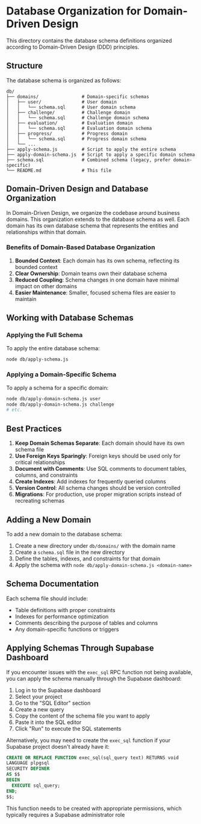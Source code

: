 # Database Organization for Domain-Driven Design

This directory contains the database schema definitions organized according to Domain-Driven Design (DDD) principles.

## Structure

The database schema is organized as follows:

```
db/
├── domains/                # Domain-specific schemas
│   ├── user/               # User domain
│   │   └── schema.sql      # User domain schema
│   ├── challenge/          # Challenge domain
│   │   └── schema.sql      # Challenge domain schema
│   ├── evaluation/         # Evaluation domain
│   │   └── schema.sql      # Evaluation domain schema
│   ├── progress/           # Progress domain
│   │   └── schema.sql      # Progress domain schema
│   └── ...
├── apply-schema.js         # Script to apply the entire schema
├── apply-domain-schema.js  # Script to apply a specific domain schema
├── schema.sql              # Combined schema (legacy, prefer domain-specific)
└── README.md               # This file
```

## Domain-Driven Design and Database Organization

In Domain-Driven Design, we organize the codebase around business domains. This organization extends to the database schema as well. Each domain has its own database schema that represents the entities and relationships within that domain.

### Benefits of Domain-Based Database Organization

1. **Bounded Context**: Each domain has its own schema, reflecting its bounded context
2. **Clear Ownership**: Domain teams own their database schema
3. **Reduced Coupling**: Schema changes in one domain have minimal impact on other domains
4. **Easier Maintenance**: Smaller, focused schema files are easier to maintain

## Working with Database Schemas

### Applying the Full Schema

To apply the entire database schema:

```bash
node db/apply-schema.js
```

### Applying a Domain-Specific Schema

To apply a schema for a specific domain:

```bash
node db/apply-domain-schema.js user
node db/apply-domain-schema.js challenge
# etc.
```

## Best Practices

1. **Keep Domain Schemas Separate**: Each domain should have its own schema file
2. **Use Foreign Keys Sparingly**: Foreign keys should be used only for critical relationships
3. **Document with Comments**: Use SQL comments to document tables, columns, and constraints
4. **Create Indexes**: Add indexes for frequently queried columns
5. **Version Control**: All schema changes should be version controlled
6. **Migrations**: For production, use proper migration scripts instead of recreating schemas

## Adding a New Domain

To add a new domain to the database schema:

1. Create a new directory under `db/domains/` with the domain name
2. Create a `schema.sql` file in the new directory
3. Define the tables, indexes, and constraints for that domain
4. Apply the schema with `node db/apply-domain-schema.js <domain-name>`

## Schema Documentation

Each schema file should include:

- Table definitions with proper constraints
- Indexes for performance optimization
- Comments describing the purpose of tables and columns
- Any domain-specific functions or triggers

## Applying Schemas Through Supabase Dashboard

If you encounter issues with the `exec_sql` RPC function not being available, you can apply the schema manually through the Supabase dashboard:

1. Log in to the Supabase dashboard
2. Select your project
3. Go to the "SQL Editor" section
4. Create a new query
5. Copy the content of the schema file you want to apply
6. Paste it into the SQL editor
7. Click "Run" to execute the SQL statements

Alternatively, you may need to create the `exec_sql` function if your Supabase project doesn't already have it:

```sql
CREATE OR REPLACE FUNCTION exec_sql(sql_query text) RETURNS void
LANGUAGE plpgsql
SECURITY DEFINER
AS $$
BEGIN
  EXECUTE sql_query;
END;
$$;
```

This function needs to be created with appropriate permissions, which typically requires a Supabase administrator role 
